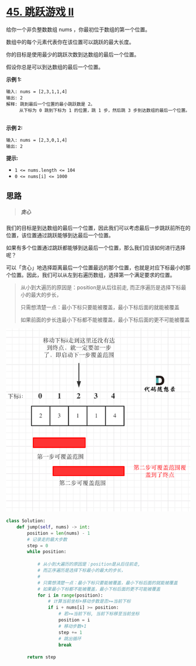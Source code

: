 # [45. 跳跃游戏 II](https://leetcode-cn.com/problems/jump-game-ii/)

给你一个非负整数数组 nums ，你最初位于数组的第一个位置。

数组中的每个元素代表你在该位置可以跳跃的最大长度。

你的目标是使用最少的跳跃次数到达数组的最后一个位置。

假设你总是可以到达数组的最后一个位置。

 

**示例 1:**

```
输入: nums = [2,3,1,1,4]
输出: 2
解释: 跳到最后一个位置的最小跳跃数是 2。
     从下标为 0 跳到下标为 1 的位置，跳 1 步，然后跳 3 步到达数组的最后一个位置。


```

**示例 2:**

```
输入: nums = [2,3,0,1,4]
输出: 2
```

**提示:**

- `1 <= nums.length <= 104`
- `0 <= nums[i] <= 1000`





## 思路

> ##### 贪心
>

我们的目标是到达数组的最后一个位置，因此我们可以考虑最后一步跳跃前所在的位置，该位置通过跳跃能够到达最后一个位置。

如果有多个位置通过跳跃都能够到达最后一个位置，那么我们应该如何进行选择呢？

可以「贪心」地选择距离最后一个位置最远的那个位置，也就是对应下标最小的那个位置。因此，我们可以从左到右遍历数组，选择第一个满足要求的位置。

> 从小到大遍历的原因是：position是从后往前走, 而正序遍历是选择下标最小的最大的步长，
>
> 只需想清楚一点：最小下标只要能被覆盖，最小下标后面的就能被覆盖
>
> 如果前面的步长连最小下标都不能被覆盖，最小下标后面的更不可能被覆盖

![45.跳跃游戏II](https://raw.githubusercontent.com/affectalways/Flee-as-a-bird-to-your-mountain/main/img/20201201232309103.png)

```python
class Solution:
    def jump(self, nums) -> int:
        position = len(nums) - 1
        # 记录走的最大步数
        step = 0
        while position:

            # 从小到大遍历的原因是：position是从后往前走,
            # 而正序遍历是选择下标最小的最大的步长，
            #
            # 只需想清楚一点：最小下标只要能被覆盖，最小下标后面的就能被覆盖
            # 如果最小下标都不能被覆盖，最小下标后面的更不可能被覆盖
            for i in range(position):
                # 计算当前坐标+移动步数是否>=当前下标
                if i + nums[i] >= position:
                    # 若>=当前下标, 当前下标移至当前坐标
                    position = i
                    # 移动步数+1
                    step += 1
                    # 跳出循环
                    break

        return step
```

